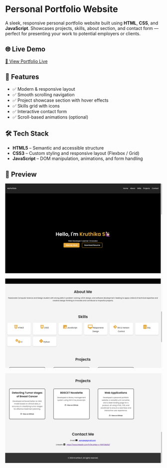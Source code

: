 # Personal Portfolio Website

A sleek, responsive personal portfolio website built using **HTML**, **CSS**, and **JavaScript**. Showcases projects, skills, about section, and contact form — perfect for presenting your work to potential employers or clients.

## 🌐 Live Demo

[🔗 View Portfolio Live](https://your-live-site-link.com)  



## 📁 Features

- ✅ Modern & responsive layout
- ✅ Smooth scrolling navigation
- ✅ Project showcase section with hover effects
- ✅ Skills grid with icons
- ✅ Interactive contact form
- ✅ Scroll-based animations (optional)



## 🛠️ Tech Stack

- **HTML5** – Semantic and accessible structure  
- **CSS3** – Custom styling and responsive layout (Flexbox / Grid)  
- **JavaScript** – DOM manipulation, animations, and form handling  



## 📸 Preview

![Portfolio Screenshot](https://github.com/kruthika-29/Portfolio/blob/main/assets/portfolioop1.png) 

![Portfolio Screenshot](https://github.com/kruthika-29/Portfolio/blob/main/assets/portfolioop2.png) 

![Portfolio Screenshot](https://github.com/kruthika-29/Portfolio/blob/main/assets/portfolioop3.png) 


